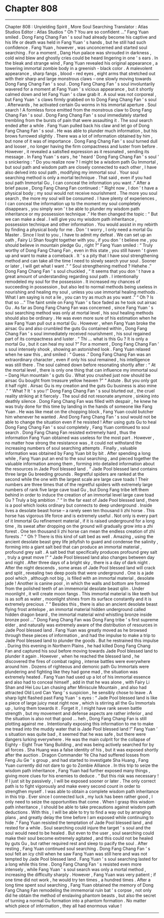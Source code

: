 
# Chapter 808


---

Chapter 808 : Unyielding Spirit , More Soul Searching
Translator :
Atlas Studios
Editor :
Atlas Studios
“ Oh ? You are so confident …” Fang Yuan smiled .
Dong Fang Chang Fan ’ s soul had already become his captive and his life or death was held in Fang Yuan ’ s hands , but he still had such confidence .
Fang Yuan , however , was unconcerned and started soul searching .
For a moment , Dang Hun palace was shrouded in darkness , cold wind blew and ghostly cries could be heard lingering in one ’ s ears .
In the bleak and strange wind , Fang Yuan revealed his original appearance , a towering immortal zombie body in a greenish - black color . A malevolent appearance , sharp fangs , blood - red eyes , eight arms that stretched out with their sharp and large monstrous claws – one slowly moving towards Dong Fang Chang Fan ’ s soul .
Dong Fang Chang Fan ’ s soul involuntarily wavered for a moment at Fang Yuan ’ s vicious appearance , but it shortly calmed down and let Fang Yuan ’ s claw grab it .
A soul was not corporeal , but Fang Yuan ’ s claws firmly grabbed on to Dong Fang Chang Fan ’ s soul .
Afterwards , he activated certain Gu worms in his immortal aperture .
Soul search !
A formless force emitted from the monstrous claw to Dong Fang Chang Fan ’ s soul .
Dong Fang Chang Fan ’ s soul immediately started trembling from the bursts of pain that were assaulting it .
The soul search ended after a while . Fang Yuan pulled back his claw and let go of Dong Fang Chang Fan ’ s soul .
He was able to plunder much information , but his brows furrowed slightly .
There was a lot of information obtained by him , but none of it was of importance .
Dong Fang Chang Fan ’ s soul turned dull and looser , no longer having the firm compactness and luster from before . However , it revealed a satisfied expression as it resonated , sending its message .
In Fang Yuan ’ s ears , he ‘ heard ’ Dong Fang Chang Fan ’ s soul ’ s snickering : “ Do you realize now ? I might be a wisdom path Gu Immortal , but soul path and wisdom path are closely connected to each other , I have also delved into soul path , modifying my immortal soul . Your soul searching method is only a mortal technique . That said , even if you had soul path Immortal Gu , I can conceal the information you want .”
After a brief pause , Dong Fang Chang Fan continued : “ Right now , I don ’ t have a physical body ; my soul would not receive nourishment . The more you soul search , the more my soul will be consumed . I have plenty of experiences , I can conceal the information up to the moment my soul completely disappears , you simply won ’ t be able to plunder my wisdom path inheritance or my possession technique .”
He then changed the topic : “ But we can make a deal . I will give you my wisdom path inheritance , possession technique and other information . You would assist in my rebirth by finding a physical body for me . Don ’ t worry , I only need a mortal Gu Master . Since I lost to you , I have to admit my defeat . We can set up an oath , Fairy Li Shan fought together with you , if you don ’ t believe me , you should believe in mountain pledge Gu , right ?”
Fang Yuan smiled : “ Truly worthy of Dong Fang Chang Fan , even in this state , you still haven ’ t given up and want to make a comeback . It ’ s a pity that I have soul strengthening method and can take all the time I need to slowly search your soul . Sooner or later , I will get what I want .”
“ Soul strengthening method ? Hehehe .” Dong Fang Chang Fan ’ s soul chuckled , “ It seems that you don ’ t have a great amount of understanding regarding soul path . I intentionally remodeled my soul for the possession . It increased my chances of succeeding in possession , but also led to normal methods being useless in nourishing and healing my soul , unless you use immortal healing methods . What I am saying is not a lie , you can try as much as you want .”
“ Oh ? Is that so …” The faint smile on Fang Yuan ’ s face faded as he took out airsac Gu .
As far as Dong Fang Chang Fan was concerned , since Fang Yuan ’ s soul searching method was only at mortal level , his soul healing methods should also be ordinary .
He was even more sure of his estimation when he saw Fang Yuan pull out a mortal Gu .
However , when Fang Yuan broke the airsac Gu and also crumbled the guts Gu contained within , Dong Fang Chang Fan ’ s soul immediately received nourishment , his soul regained part of its compactness and luster .
“ Thi … what is this Gu ? It is only a mortal Gu , but it can heal my soul ?” For a moment , Dong Fang Chang Fan ’ s soul intensely shook , showing an astonished look .
Fang Yuan relaxed when he saw this , and smiled : “ Guess .”
Dong Fang Chang Fan was an extraordinary character , even if only his soul remained , his intelligence was still there .
The soul calmed down before resonating shortly after : “ At the mortal level , there is only one thing that can influence my immortal soul – Dang Hun mountain ’ s guts Gu . What you crushed just now should be airsac Gu bought from treasure yellow heaven ?”
“ Astute . But you only got it half right . Airsac Gu is my creation and the guts Gu business is also mine .”
“ What ? It ’ s you !” Dong Fang Chang Fan ’ s soul blurted out , the cruel reality striking at it fiercely .
The soul did not resonate anymore , sinking into deathly silence .
Dong Fang Chang Fan was filled with despair , he knew he was truly done for this time by landing in the hands of someone like Fang Yuan .
He was like meat on the chopping block , Fang Yuan could butcher him whenever he wanted . And Dong Fang Chang Fan ’ s soul would not be able to change the situation even if he resisted !
After using guts Gu to heal Dong Fang Chang Fan ’ s soul completely , Fang Yuan continued to soul search .
Dong Fang Chang Fan resisted extremely hard , thus the information Fang Yuan obtained was useless for the most part .
However , no matter how strong the resistance was , it could not withstand the increasing numbers of soul searching attempts .
Finally , valuable information was obtained by Fang Yuan bit by bit .
After spending a long while , Fang Yuan put an end to the soul searching , and pieced together the valuable information among them , forming into detailed information about the resources in Jade Pool blessed land .
“ Jade Pool blessed land contains three large Gu breeding grounds . Regretful spiders are ranked at the second while the one with the largest scale are large cave toads ! Their numbers are three times that of the regretful spiders with extremely large numbers of rank five large cave toad Gu , but Dong Fang tribe left them behind in order to induce the creation of an immortal level large cave toad Gu ? Truly a big ambition .”
“ In the far east of Jade Pool blessed land , there is a pool which looks ordinary but connects to deep underground . Inside lives a desolate beast horse – a rarely seen ten thousand li zhi horse . This horse has vigorous life force and is extremely useful . Not only is every part of it Immortal Gu refinement material , if it is raised underground for a long time , its sweat after dropping on the ground will gradually grow into a zhi forest . One ten thousand li zhi horse can mean the endless creation of zhi forests .”
“ Oh ? There is this kind of salt bed as well . Amazing , using the ancient desolate beast grey life jellyfish to guard and condense the salinity , forming into a giant salt bed that can produce an immortal material , profound grey salt . A salt bed that specifically produces profound grey salt , truly a great move !”
“ Jade Pool blessed land also changes between day and night . After three days of a bright sky , there is a day of dark night . After the night descends , some areas of Jade Pool blessed land will crack and split , revealing two deep pools that were underground . One is a jade pool which , although not big , is filled with an immortal material , desolate jade ! Another is canine pool , in which the walls and bottom are formed from the polished teeth of an immemorial desolate beast qilin . Under moonlight , it will create moon fangs . This immortal material is like teeth but is as soft as water , moonlight shines from its surface constantly and it is extremely precious .”
“ Besides this , there is also an ancient desolate beast flying frost antelope , an immortal material hidden underground called hidden dragon beard , the immortal material wind whistling bronze inside bronze pool …”
Dong Fang Chang Fan was Dong Fang tribe ’ s first supreme elder , and naturally was extremely aware of the distribution of resources in Jade Pool blessed land .
Fang Yuan was greatly moved as he browsed through these pieces of information , and had the impulse to make a trip to Jade Pool blessed land to plunder the goods .
But he restrained this impulse .
During this evening in Northern Plains , he had killed Dong Fang Chang Fan and captured his soul before moving towards Jade Pool blessed land to plunder it again . However , when he reached the blessed land , he discovered the fires of combat raging , intense battles were everywhere around him .
Dozens of righteous and demonic path Gu Immortals were plundering and fighting like they had gone mad , the situation was extremely heated .
Fang Yuan had used up a lot of his immortal essence and also had to conceal himself , add in that he was alone , with Fairy Li Shan and Hei Lou Lan chasing after Miniscule Mountain , and also had attracted Old Lord Can Yang ’ s suspicion , he sensibly chose to leave .
A sharp light flashed past Fang Yuan ’ s eyes : “ Jade Pool blessed land is like a piece of large juicy meat right now , which is stirring all the Gu Immortals up , luring them towards it . Forget it , I might have rank seven battle strength , but my movement and defense aspects are rather inferior , and the situation is also not that good … heh , Dong Fang Chang Fan is still plotting against me . Intentionally exposing this information to me to make me tread into the muddy water that is Jade Pool blessed land !”
Fang Yuan ’ s situation was quite bad , it seemed that he was safe , but there were dangers lurking everywhere .
He was the main culprit for the collapse of Eighty - Eight True Yang Building , and was being actively searched for by all forces .
Sha Huang was a false identity of his , but it was exposed shortly after the auction . Dragon Commander Ye Cha had suffered losses from Feng Jiu Ge ’ s group , and had started to investigate Sha Huang , Fang Yuan currently did not dare to go to Zombie Alliance .
In this trip to seize the wisdom path inheritance , Fang Yuan had further exposed many things , giving more clues for his enemies to deduce .
“ But this risk was necessary ! If I just sit by passively , I will be exposed sooner or later . The only correct path is to fight vigorously and make every second count in order to strengthen myself . I was able to obtain a complete wisdom path inheritance in this trip . Ever since I connected luck , my luck has been rather good , I only need to seize the opportunities that come . When I grasp this wisdom path inheritance , I should be able to take precautions against wisdom path deductions . With this , I will be able to try to find a way out by arranging plans , and greatly delay the time before I am exposed while continuing to hide .”
Fang Yuan resisted the temptation of Jade Pool blessed land , and rested for a while .
Soul searching could injure the target ’ s soul and the soul would need to be healed . But even to the user , soul searching could make their soul become extremely agitated , and this could not be healed by guts Gu , but rather required rest and sleep to pacify the soul .
After resting , Fang Yuan continued soul searching .
Dong Fang Chang Fan ’ s soul felt an icy chill when he saw Fang Yuan was still here and was not tempted by Jade Pool blessed land .
Fang Yuan ’ s soul searching lasted for a long while this time .
Dong Fang Chang Fan ’ s resisted even more intensely , while Fang Yuan ’ s soul search was only a mortal method , increasing the difficulty sharply .
However , Fang Yuan was very patient ; if one time did not work , he would try ten times , a hundred times .
After a long time spent soul searching , Fang Yuan obtained the memory of Dong Fang Chang Fan remodeling the immemorial ruin bat ’ s corpse , not only did he obtain the method of enslaving phantom beasts , but also the secret of turning a normal Gu formation into a phantom formation .
No matter which piece of information , they all had enormous value !

---


